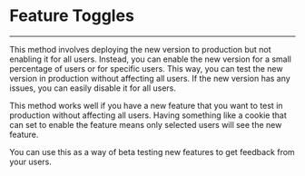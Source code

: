 # Feature Toggles

---

This method involves deploying the new version to production but not enabling it for all users. Instead, you can enable
the new version for a small percentage of users or for specific users. This way, you can test the new version in
production without affecting all users. If the new version has any issues, you can easily disable it for all users.

This method works well if you have a new feature that you want to test in production without affecting all users. Having
something like a cookie that can set to enable the feature means only selected users will see the new feature.

You can use this as a way of beta testing new features to get feedback from your users.